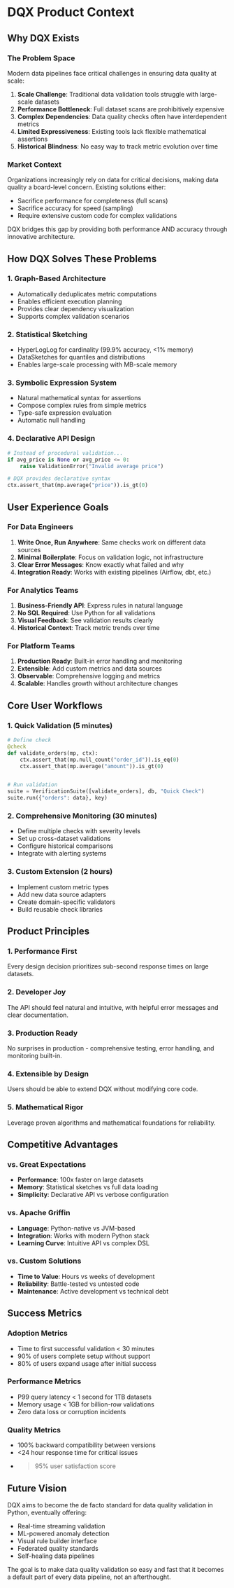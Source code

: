 # DQX Product Context

## Why DQX Exists

### The Problem Space
Modern data pipelines face critical challenges in ensuring data quality at scale:

1. **Scale Challenge**: Traditional data validation tools struggle with large-scale datasets
2. **Performance Bottleneck**: Full dataset scans are prohibitively expensive
3. **Complex Dependencies**: Data quality checks often have interdependent metrics
4. **Limited Expressiveness**: Existing tools lack flexible mathematical assertions
5. **Historical Blindness**: No easy way to track metric evolution over time

### Market Context
Organizations increasingly rely on data for critical decisions, making data quality a board-level concern. Existing solutions either:
- Sacrifice performance for completeness (full scans)
- Sacrifice accuracy for speed (sampling)
- Require extensive custom code for complex validations

DQX bridges this gap by providing both performance AND accuracy through innovative architecture.

## How DQX Solves These Problems

### 1. **Graph-Based Architecture**
- Automatically deduplicates metric computations
- Enables efficient execution planning
- Provides clear dependency visualization
- Supports complex validation scenarios

### 2. **Statistical Sketching**
- HyperLogLog for cardinality (99.9% accuracy, <1% memory)
- DataSketches for quantiles and distributions
- Enables large-scale processing with MB-scale memory

### 3. **Symbolic Expression System**
- Natural mathematical syntax for assertions
- Compose complex rules from simple metrics
- Type-safe expression evaluation
- Automatic null handling

### 4. **Declarative API Design**
```python
# Instead of procedural validation...
if avg_price is None or avg_price <= 0:
    raise ValidationError("Invalid average price")

# DQX provides declarative syntax
ctx.assert_that(mp.average("price")).is_gt(0)
```

## User Experience Goals

### For Data Engineers
1. **Write Once, Run Anywhere**: Same checks work on different data sources
2. **Minimal Boilerplate**: Focus on validation logic, not infrastructure
3. **Clear Error Messages**: Know exactly what failed and why
4. **Integration Ready**: Works with existing pipelines (Airflow, dbt, etc.)

### For Analytics Teams
1. **Business-Friendly API**: Express rules in natural language
2. **No SQL Required**: Use Python for all validations
3. **Visual Feedback**: See validation results clearly
4. **Historical Context**: Track metric trends over time

### For Platform Teams
1. **Production Ready**: Built-in error handling and monitoring
2. **Extensible**: Add custom metrics and data sources
3. **Observable**: Comprehensive logging and metrics
4. **Scalable**: Handles growth without architecture changes

## Core User Workflows

### 1. **Quick Validation** (5 minutes)
```python
# Define check
@check
def validate_orders(mp, ctx):
    ctx.assert_that(mp.null_count("order_id")).is_eq(0)
    ctx.assert_that(mp.average("amount")).is_gt(0)


# Run validation
suite = VerificationSuite([validate_orders], db, "Quick Check")
suite.run({"orders": data}, key)
```

### 2. **Comprehensive Monitoring** (30 minutes)
- Define multiple checks with severity levels
- Set up cross-dataset validations
- Configure historical comparisons
- Integrate with alerting systems

### 3. **Custom Extension** (2 hours)
- Implement custom metric types
- Add new data source adapters
- Create domain-specific validators
- Build reusable check libraries

## Product Principles

### 1. **Performance First**
Every design decision prioritizes sub-second response times on large datasets.

### 2. **Developer Joy**
The API should feel natural and intuitive, with helpful error messages and clear documentation.

### 3. **Production Ready**
No surprises in production - comprehensive testing, error handling, and monitoring built-in.

### 4. **Extensible by Design**
Users should be able to extend DQX without modifying core code.

### 5. **Mathematical Rigor**
Leverage proven algorithms and mathematical foundations for reliability.

## Competitive Advantages

### vs. Great Expectations
- **Performance**: 100x faster on large datasets
- **Memory**: Statistical sketches vs full data loading
- **Simplicity**: Declarative API vs verbose configuration

### vs. Apache Griffin
- **Language**: Python-native vs JVM-based
- **Integration**: Works with modern Python stack
- **Learning Curve**: Intuitive API vs complex DSL

### vs. Custom Solutions
- **Time to Value**: Hours vs weeks of development
- **Reliability**: Battle-tested vs untested code
- **Maintenance**: Active development vs technical debt

## Success Metrics

### Adoption Metrics
- Time to first successful validation < 30 minutes
- 90% of users complete setup without support
- 80% of users expand usage after initial success

### Performance Metrics
- P99 query latency < 1 second for 1TB datasets
- Memory usage < 1GB for billion-row validations
- Zero data loss or corruption incidents

### Quality Metrics
- 100% backward compatibility between versions
- <24 hour response time for critical issues
- >95% user satisfaction score

## Future Vision

DQX aims to become the de facto standard for data quality validation in Python, eventually offering:
- Real-time streaming validation
- ML-powered anomaly detection
- Visual rule builder interface
- Federated quality standards
- Self-healing data pipelines

The goal is to make data quality validation so easy and fast that it becomes a default part of every data pipeline, not an afterthought.
